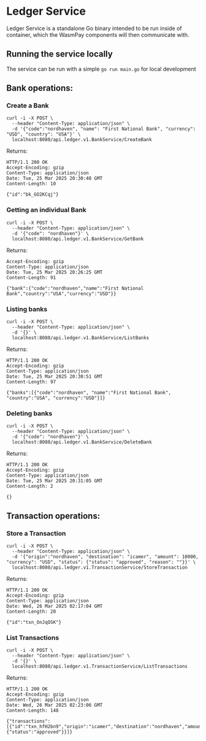 # Ledger Service

Ledger Service is a standalone Go binary intended to be run inside of container, which the WasmPay components will then communicate with.

## Running the service locally

The service can be run with a simple `go run main.go` for local development

## Bank operations:

### Create a Bank

```shell
curl -i -X POST \
  --header "Content-Type: application/json" \
  -d '{"code":"nordhaven", "name": "First National Bank", "currency": "USD", "country": "USA"}' \
  localhost:8080/api.ledger.v1.BankService/CreateBank
```

Returns:

```shell
HTTP/1.1 200 OK
Accept-Encoding: gzip
Content-Type: application/json
Date: Tue, 25 Mar 2025 20:30:48 GMT
Content-Length: 10

{"id":"bk_GO2KCqj"}
```

### Getting an individual Bank

```shell
curl -i -X POST \
  --header "Content-Type: application/json" \
  -d '{"code": "nordhaven"}' \
  localhost:8080/api.ledger.v1.BankService/GetBank
```

Returns:

```shell
Accept-Encoding: gzip
Content-Type: application/json
Date: Tue, 25 Mar 2025 20:26:25 GMT
Content-Length: 91

{"bank":{"code":"nordhaven","name":"First National Bank","country":"USA","currency":"USD"}}
```

### Listing banks

```shell
curl -i -X POST \
  --header "Content-Type: application/json" \
  -d '{}' \
  localhost:8080/api.ledger.v1.BankService/ListBanks
```

Returns:

```shell
HTTP/1.1 200 OK
Accept-Encoding: gzip
Content-Type: application/json
Date: Tue, 25 Mar 2025 20:30:51 GMT
Content-Length: 97

{"banks":[{"code":"nordhaven", "name":"First National Bank", "country":"USA", "currency":"USD"}]}
```

### Deleting banks

```shell
curl -i -X POST \
  --header "Content-Type: application/json" \
  -d '{"code": "nordhaven"}' \
  localhost:8080/api.ledger.v1.BankService/DeleteBank
```

Returns:

```
HTTP/1.1 200 OK
Accept-Encoding: gzip
Content-Type: application/json
Date: Tue, 25 Mar 2025 20:31:05 GMT
Content-Length: 2

{}
```

## Transaction operations:

### Store a Transaction

```shell
curl -i -X POST \
  --header "Content-Type: application/json" \
  -d '{"origin":"nordhaven", "destination": "icamer", "amount": 10000, "currency": "USD", "status": {"status": "approved", "reason": ""}}' \
  localhost:8080/api.ledger.v1.TransactionService/StoreTransaction
```

Returns:

```shell
HTTP/1.1 200 OK
Accept-Encoding: gzip
Content-Type: application/json
Date: Wed, 26 Mar 2025 02:17:04 GMT
Content-Length: 20

{"id":"txn_OnJqOSK"}
```

### List Transactions

```shell
curl -i -X POST \
  --header "Content-Type: application/json" \
  -d '{}' \
  localhost:8080/api.ledger.v1.TransactionService/ListTransactions
```

Returns:

```shell
HTTP/1.1 200 OK
Accept-Encoding: gzip
Content-Type: application/json
Date: Wed, 26 Mar 2025 02:23:06 GMT
Content-Length: 148

{"transactions":[{"id":"txn_hfH2bn9","origin":"icamer","destination":"nordhaven","amount":"10000","currency":"USD","status":{"status":"approved"}}]}
```

